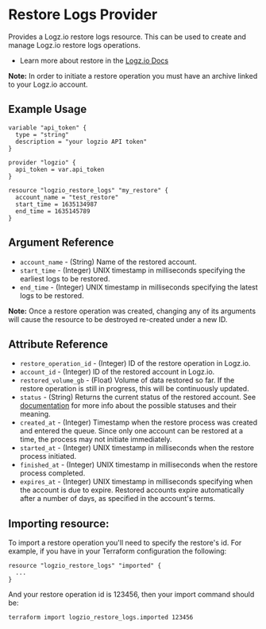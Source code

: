 # Restore Logs Provider

Provides a Logz.io restore logs resource. This can be used to create and manage Logz.io restore logs operations.

* Learn more about restore in the [Logz.io Docs](https://docs.logz.io/api/#tag/Restore-logs)

**Note:** In order to initiate a restore operation you must have an archive linked to your Logz.io account.
## Example Usage

```hcl
variable "api_token" {
  type = "string"
  description = "your logzio API token"
}

provider "logzio" {
  api_token = var.api_token
}

resource "logzio_restore_logs" "my_restore" { 
  account_name = "test_restore"
  start_time = 1635134987
  end_time = 1635145789
}
```

## Argument Reference

* `account_name` - (String) Name of the restored account.
* `start_time` - (Integer) UNIX timestamp in milliseconds specifying the earliest logs to be restored.
* `end_time` - (Integer) UNIX timestamp in milliseconds specifying the latest logs to be restored.

**Note:** Once a restore operation was created, changing any of its arguments will cause the resource to be destroyed
re-created under a new ID.

##  Attribute Reference

* `restore_operation_id` - (Integer) ID of the restore operation in Logz.io.
* `account_id` - (Integer) ID of the restored account in Logz.io.
* `restored_volume_gb` - (Float) Volume of data restored so far. If the restore operation is still in progress, this will be continuously updated.
* `status` - (String) Returns the current status of the restored account. See [documentation](https://docs.logz.io/api/#operation/getRestoreRequestByIdApi) for more info about the possible statuses and their meaning.
* `created_at` - (Integer) Timestamp when the restore process was created and entered the queue. Since only one account can be restored at a time, the process may not initiate immediately.
* `started_at` - (Integer) UNIX timestamp in milliseconds when the restore process initiated.
* `finished_at` - (Integer) UNIX timestamp in milliseconds when the restore process completed.
* `expires_at` - (Integer) UNIX timestamp in milliseconds specifying when the account is due to expire. Restored accounts expire automatically after a number of days, as specified in the account's terms.

## Importing resource:
To import a restore operation you'll need to specify the restore's id.
For example, if you have in your Terraform configuration the following:

```hcl
resource "logzio_restore_logs" "imported" {
  ...
}
```

And your restore operation id is 123456, then your import command should be:

```bash
terraform import logzio_restore_logs.imported 123456
```